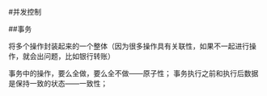#并发控制

##事务

将多个操作封装起来的一个整体（因为很多操作具有关联性，如果不一起进行操作，就会出问题，比如银行转账）

事务中的操作，要么全做，要么全不做——原子性；
事务执行之前和执行后数据是保持一致的状态——一致性；



